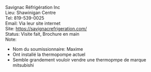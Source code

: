 Savignac Réfrigération Inc  
Lieu: Shawinigan Centre  
Tel: 819-539-0025  
Email: Via leur site internet  
Site: https://savignacrefrigeration.com/  
Status: Visite fait, Brochure en main  
Note:
- Nom du soumissionnaire: Maxime
- Ont installé la thermopompe actuel
- Semble grandement vouloir vendre une thermopmpe de marque mitsubishi